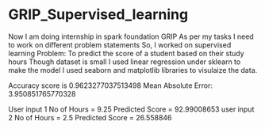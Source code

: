 # GRIP_Supervised_learning

Now I am doing internship in spark foundation GRIP
As per my tasks I need to work on different problem statements
So, I worked on supervised learning
Problem: To predict the score of a student based on their study hours
Though dataset is small I used linear regression under sklearn to make the model
I used seaborn and matplotlib libraries to visulaize the data.

Accuracy score is 0.9623277037513498
Mean Absolute Error: 3.950851765770328

User input 1
No of Hours = 9.25
Predicted Score = 92.99008653
user input 2
No of Hours = 2.5
Predicted Score = 26.558846
